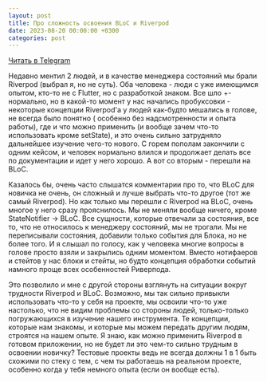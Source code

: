 ```yaml
---
layout: post
title: Про сложность освоения BLoC и Riverpod
date: 2023-08-20 00:00:00 +0300
categories: post
---
```


[Читать в Telegram](https://t.me/fluttermiddlepodcast/124)

Недавно ментил 2 людей, и в качестве менеджера состояний мы брали Riverpod (выбрал я, но не суть). Оба человека - люди с
уже имеющимся опытом, кто-то не с Flutter, но с разработкой знаком. Все шло +- нормально, но в какой-то момент у нас
начались пробуксовки - некоторые концепции Riverpod'а у людей как-будто мешались в голове, не всегда было понятно (
особенно без надсмотренности и опыта работы), где и что можно применить (и вообще зачем что-то использовать кроме
setState), и это очень сильно затрудняло дальнейшее изучение чего-то нового. С горем пополам закончили с одним кейсом, и
человек нормально влился и продолжает делать все по документации и идет у него хорошо. А вот со вторым - перешли на
BLoC.

Казалось бы, очень часто слышатся комментарии про то, что BLoC для новичка не очень, он сложный и лучше выбрать что-то
другое (тот же самый Riverpod). Но как только мы перешли с Riverpod на BLoC, очень многое у него сразу прояснилось. Мы
не меняли вообще ничего, кроме StateNotifier -> BLoC. Все сущности, которые отвечали за состояния, все то, что не
относилось к менеджеру состояний, мы не трогали. Мы не переписывали состояния, добавили только события для Блока, но не
более того. И я слышал по голосу, как у человека многие вопросы в голове просто взяли и закрылись одним моментом. Вместо
нотифаеров и стейтов у нас блоки и стейты, но будто концепция обработки событий намного проще всех особенностей
Риверпода.

Это позволило и мне с другой стороны взглянуть на ситуации вокруг трудности Riverpod и BLoC. Возможно, мы так сильно
привыкли использовать что-то у себя на проекте, мы освоили что-то уже настолько, что не видим проблемы со стороны людей,
только-только погружающихся в изучение нашего инструмента. Те концепции, которые нам знакомы, и которые мы можем
передать другим людям, строятся на нашем опыте. Я знаю, как можно применить Riverpod в готовом приложении, но не будет
ли это чем-то сильно трудным в освоении новичку? Тестовые проекты ведь не всегда должны 1 в 1 быть схожими по стеку с
тем, с чем ты работаешь на реальном проекте, особенно когда у тебя немного опыта (если он вообще есть).
